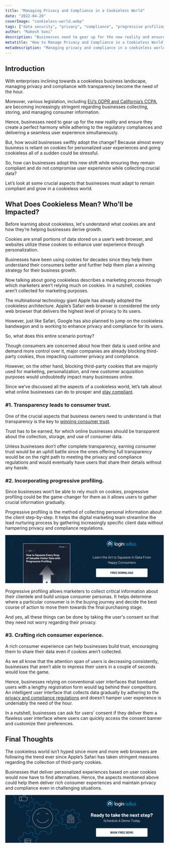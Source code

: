 ```yaml
---
title: "Managing Privacy and Compliance in a Cookieless World"
date: "2022-04-20"
coverImage: "cookieless-world.webp"
tags: ["data security", "privacy", "compliance", "progressive profiling"]
author: "Rakesh Soni"
description: "Businesses need to gear up for the new reality and ensure they create a perfect harmony while adhering to the privacy and compliances while delivering a seamless user experience simultaneously. Let’s look at some crucial aspects that businesses must adapt to remain compliant and grow in a cookieless world."
metatitle: "How to Manage Privacy and Compliance in a Cookieless World?"
metadescription: "Managing privacy and compliance in a cookieless world will forever change the business landscape. Here’s what every business owner should know."
---
```


## Introduction

With enterprises inclining towards a cookieless business landscape, managing privacy and compliance with transparency become the need of the hour. 

Moreover, various legislation, including [EU’s GDPR and California’s CCPA](https://www.loginradius.com/blog/identity/ccpa-vs-gdpr-the-compliance-war/), are becoming increasingly stringent regarding businesses collecting, storing, and managing consumer information. 

Hence, businesses need to gear up for the new reality and ensure they create a perfect harmony while adhering to the regulatory compliances and delivering a seamless user experience simultaneously. 

But, how would businesses swiftly adopt the change? Because almost every business is reliant on cookies for personalized user experiences and going cookieless all of a sudden could be stressful. 

So, how can businesses adopt this new shift while ensuring they remain compliant and do not compromise  user experience while collecting crucial data? 

Let’s look at some crucial aspects that businesses must adapt to remain compliant and grow in a cookieless world. 


## What Does Cookieless Mean? Who’ll be Impacted? 

Before learning about cookieless, let's understand what cookies are and how they’re helping businesses derive growth. 

Cookies are small portions of data stored on a user’s web browser, and websites utilize these cookies to enhance user experience through personalization. 

Businesses have been using cookies for decades since they help them understand their consumers better and further help them plan a winning strategy for their business growth. 

Now talking about going cookieless describes a marketing process through which marketers aren’t relying much on cookies. In a nutshell, cookies aren’t collected for marketing purposes. 

The multinational technology giant Apple has already adopted the cookieless architecture. Apple’s Safari web browser is considered the only web browser that delivers the highest level of privacy to its users. 

However, just like Safari, Google has also planned to jump on the cookieless bandwagon and is working to enhance privacy and compliance for its users. 

So, what does this entire scenario portray? 

Though consumers are concerned about how their data is used online and demand more control over it, major companies are already blocking third-party cookies, thus impacting customer privacy and compliance. 

However, on the other hand, blocking third-party cookies that are majorly used for marketing, personalization, and new customer acquisition purposes would undoubtedly impact many businesses online. 

Since we’ve discussed all the aspects of a cookieless world, let’s talk about what online businesses can do to prosper and [stay compliant](https://www.loginradius.com/blog/identity/how-loginradius-helps-enterprises-stay-ccpa-compliant-in-2020/).


### #1. Transparency leads to consumer trust.

One of the crucial aspects that business owners need to understand is that transparency is the key to [winning consumer trust](https://www.loginradius.com/customer-security/). 

Trust has to be earned, for which online businesses should be transparent about the collection, storage, and use of consumer data. 

Unless businesses don’t offer complete transparency, earning consumer trust would be an uphill battle since the ones offering full transparency would be on the right path to meeting the privacy and compliance regulations and would eventually have users that share their details without any hassle. 


### #2. Incorporating progressive profiling.

Since businesses won’t be able to rely much on cookies, progressive profiling could be the game-changer for them as it allows users to gather crucial information gradually. 

Progressive profiling is the method of collecting personal information about the client step-by-step. It helps the digital marketing team streamline the lead nurturing process by gathering increasingly specific client data without hampering privacy and compliance regulations. 

[![EB-progressive-profiling](EB-progressive-profiling.webp)](https://www.loginradius.com/resource/how-to-squeeze-every-drop-of-progressive-profiling/)

Progressive profiling allows marketers to collect critical information about their clientele and build unique consumer personas. It helps determine where a particular consumer is in the buying journey and decide the best course of action to move them towards the final purchasing stage.

And yes, all these things can be done by taking the user's consent so that they need not worry regarding their privacy. 


### #3. Crafting rich consumer experience.

A rich consumer experience can help businesses build trust, encouraging them to share their data even if cookies aren’t collected. 

As we all know that the attention span of users is decreasing consistently, businesses that aren’t able to impress their users in a couple of seconds would lose the game. 

Hence, businesses relying on conventional user interfaces that bombard users with a lengthy registration form would lag behind their competitors. An intelligent user interface that collects data gradually by adhering to the [privacy and compliance regulations](https://www.loginradius.com/customer-privacy/) and doesn’t hamper user experience is undeniably the need of the hour. 

In a nutshell, businesses can ask for users’ consent if they deliver them a flawless user interface where users can quickly access the consent banner and customize their preferences. 


## Final Thoughts 

The cookieless world isn’t hyped since more and more web browsers are following the trend ever since Apple’s Safari has taken stringent measures regarding the collection of third-party cookies. 

Businesses that deliver personalized experiences based on user cookies would now have to find alternatives. Hence, the aspects mentioned above could help them deliver rich consumer experiences and maintain privacy and compliance even in challenging situations. 



[![book-free-demo-loginradius](../../assets/book-a-demo-loginradius.webp)](https://www.loginradius.com/contact-us?utm_source=blog&utm_medium=web&utm_campaign=manage-privacy-compliance-in-cookieless-world)
